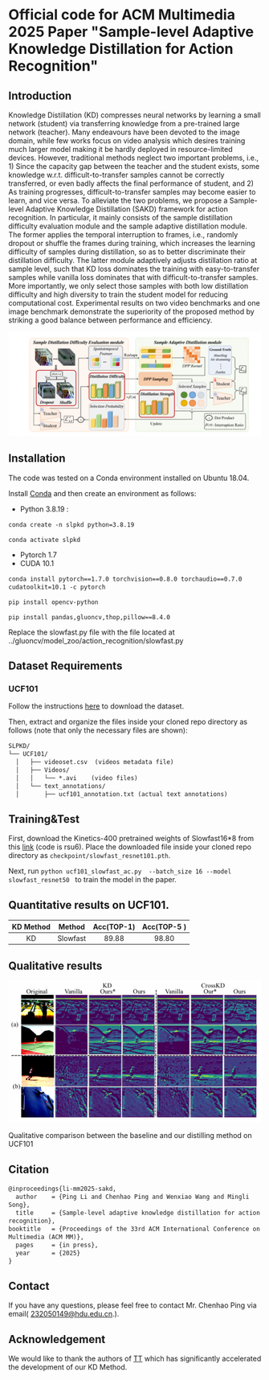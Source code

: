 # Official code for ACM Multimedia 2025 Paper "Sample-level Adaptive Knowledge Distillation for Action Recognition"


## Introduction

Knowledge Distillation (KD) compresses neural networks by learning a small network (student) via transferring knowledge from a pre-trained large network (teacher). Many endeavours have been devoted to the image domain, while few works focus on video analysis which desires training much larger model making it be hardly deployed in resource-limited devices. However, traditional methods neglect two important problems, i.e., 1) Since the capacity gap between the teacher and the student exists, some knowledge w.r.t. difficult-to-transfer samples cannot be correctly transferred, or even badly affects the final performance of student, and 2) As training progresses, difficult-to-transfer samples may become easier to learn, and vice versa. To alleviate the two problems, we propose a Sample-level Adaptive Knowledge Distillation (SAKD) framework for action recognition. In particular, it mainly consists of the sample distillation difficulty evaluation module and the sample adaptive distillation module. The former applies the temporal interruption to frames, i.e., randomly dropout or shuffle the frames during training, which increases the learning difficulty of samples during distillation, so as to better discriminate their distillation difficulty. The latter module adaptively adjusts distillation ratio at sample level, such that KD loss dominates the training with easy-to-transfer samples while vanilla loss dominates that with difficult-to-transfer samples. More importantly, we only select those samples with both low distillation difficulty and high diversity to train the student model for reducing computational cost. Experimental results on two video benchmarks and one image benchmark demonstrate the superiority of the proposed method by striking a good balance between performance and efficiency.

<p align="center">
<img src="fig/flowchart.png" width="1000px">
</p>

## Installation

The code was tested on a Conda environment installed on Ubuntu 18.04.

Install [Conda](https://docs.conda.io/en/latest/miniconda.html) and then create an environment as follows:
- Python 3.8.19 :

```
conda create -n slpkd python=3.8.19 
```

```
conda activate slpkd
```
- Pytorch 1.7
- CUDA 10.1

```
conda install pytorch==1.7.0 torchvision==0.8.0 torchaudio==0.7.0 cudatoolkit=10.1 -c pytorch
```


```setup
pip install opencv-python
```
```setup
pip install pandas,gluoncv,thop,pillow==8.4.0
```
Replace the slowfast.py file with the file located at ../gluoncv/model_zoo/action_recognition/slowfast.py

## Dataset Requirements

### UCF101

Follow the instructions [here](https://www.crcv.ucf.edu/data/UCF101/UCF101.rar) to download the dataset.

Then, extract and organize the files inside your cloned repo directory as follows (note that only the necessary files are shown):

```text
SLPKD/
└── UCF101/
  │   ├── videoset.csv  (videos metadata file)
  │   ├── Videos/
  │   │   └── *.avi    (video files)
  │   └── text_annotations/
  │       ├── ucf101_annotation.txt (actual text annotations)
```


## Training&Test
First, download the Kinetics-400 pretrained weights of Slowfast16*8 from this [link](https://pan.baidu.com/s/1Y_jfUR_t7n7r3yT5WG886w 
) (code is rsu6). Place the downloaded file inside your cloned repo directory as `checkpoint/slowfast_resnet101.pth`.

Next, run `python ucf101_slowfast_ac.py  --batch_size 16 --model slowfast_resnet50 ` to train the model in the paper.

## Quantitative results on UCF101.

| KD Method | Method | Acc(TOP-1) | Acc(TOP-5 )
| :----: |:----: | :--: | :---------: | 
|  KD |Slowfast| 89.88|    98.80    | 

## Qualitative results 


<p align="center">
    <img src="fig/slowfast_vis_ucf101.png" width="600"> <br>
</p>

Qualitative comparison between the baseline and our distilling method on UCF101
## Citation

```
@inproceedings{li-mm2025-sakd, 
  author    = {Ping Li and Chenhao Ping and Wenxiao Wang and Mingli Song},
  title     = {Sample-level adaptive knowledge distillation for action recognition},
booktitle   = {Proceedings of the 33rd ACM International Conference on Multimedia (ACM MM)},
  pages     = {in press},
  year      = {2025}
}
```

## Contact
If you have any questions, please feel free to contact Mr. Chenhao Ping via email( [232050149@hdu.edu.cn](mailto:232050149@hdu.edu.cn).). 

## Acknowledgement
We would like to thank the authors of [TT]( https://github.com/zhipeng-wei/TT) which has significantly accelerated the development of our KD Method.
